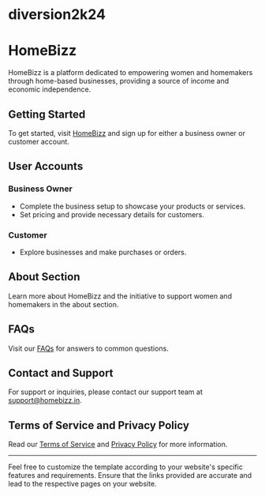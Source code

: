 # diversion2k24
# HomeBizz

HomeBizz is a platform dedicated to empowering women and homemakers through home-based businesses, providing a source of income and economic independence.

## Getting Started

To get started, visit [HomeBizz](https://www.homebizz.in) and sign up for either a business owner or customer account.

## User Accounts

### Business Owner
- Complete the business setup to showcase your products or services.
- Set pricing and provide necessary details for customers.

### Customer
- Explore businesses and make purchases or orders.

## About Section

Learn more about HomeBizz and the initiative to support women and homemakers in the about section.

## FAQs

Visit our [FAQs](https://www.homebizz.in/faqs) for answers to common questions.

## Contact and Support

For support or inquiries, please contact our support team at support@homebizz.in.

## Terms of Service and Privacy Policy

Read our [Terms of Service](https://www.homebizz.in/terms) and [Privacy Policy](https://www.homebizz.in/privacy) for more information.

---

Feel free to customize the template according to your website's specific features and requirements. Ensure that the links provided are accurate and lead to the respective pages on your website.
